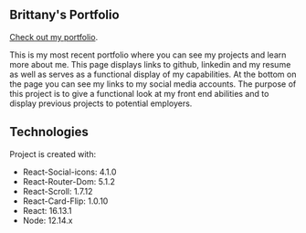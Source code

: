
## Brittany's Portfolio

[Check out my portfolio](https://brittany-loy.herokuapp.com/).

This is my most recent portfolio where you can see my projects and learn more about me. This page displays links to github, linkedin and my resume as well as serves as a functional display of my capabilities. At the bottom on the page you can see my links to my social media accounts. The purpose of this project is to give a functional look at my front end abilities and to display previous projects to potential employers.

## Technologies

Project is created with:
* React-Social-icons: 4.1.0
* React-Router-Dom: 5.1.2
* React-Scroll: 1.7.12 
* React-Card-Flip: 1.0.10
* React: 16.13.1
* Node: 12.14.x
